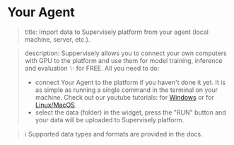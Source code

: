 # Your Agent

> title: Import data to Supervisely platform from your agent (local machine, server, etc.).

> description:
> Suppervisely allows you to connect your own computers with GPU to the platform and use them for model training, inference and evaluation ✨ for FREE.
> All you need to do:
>
> - connect Your Agent to the platform if you haven't done it yet. It is as simple as running a single command in the terminal on your machine. Check out our youtube tutorials: for [Windows](https://www.youtube.com/watch?v=WR9qrPTn2X8) or for [Linux/MacOS](https://www.youtube.com/watch?v=aO7Zc4kTrVg).
> - select the data (folder) in the widget, press the "RUN" button and your data will be uploaded to Supervisely platform.

> ℹ️ Supported data types and formats are provided in the docs.
